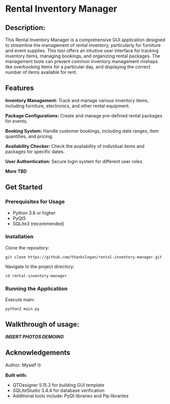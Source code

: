 # Rental Inventory Manager
## Description: 
This Rental Inventory Manager is a comprehensive GUI application designed to streamline the management of rental inventory, particularly for furniture and event supplies. This tool offers an intuitive user interface for tracking inventory items, managing bookings, and organizing rental packages. The management tools can prevent common inventory management mishaps like overbooking items for a particular day, and displaying the correct number of items available for rent.

## Features
**Inventory Management:** Track and manage various inventory items, including furniture, electronics, and other rental equipment.

**Package Configurations:** Create and manage pre-defined rental packages for events.

**Booking System:** Handle customer bookings, including date ranges, item quantities, and pricing.

**Availability Checker:** Check the availability of individual items and packages for specific dates.

**User Authentication:** Secure login system for different user roles.

**More TBD**

## Get Started
### Prerequisites for Usage
+ Python 3.8 or higher
+ PyQt5
+ SQLite3 (recommended)

### Installation
Clone the repository:
```
git clone https://github.com/thankslogan/rental-inventory-manager.git
```

Navigate to the project directory:
```
cd rental-inventory-manager
```
### Running the Applicatiion
Execute main:
```
python3 main.py
```

## Walkthrough of usage:
***INSERT PHOTOS DEMOING***


## Acknowledgements
Author: Myself 🤓

**Built with:**
+ QTDesigner 5.15.2 for building GUI template
+ SQLiteStudio 3.4.4 for database verification
+ Additional tools include: PyQt libraries and Pip librariies
